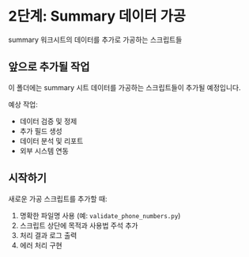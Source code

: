 # 2단계: Summary 데이터 가공

summary 워크시트의 데이터를 추가로 가공하는 스크립트들

## 앞으로 추가될 작업

이 폴더에는 summary 시트 데이터를 가공하는 스크립트들이 추가될 예정입니다.

예상 작업:
- 데이터 검증 및 정제
- 추가 필드 생성
- 데이터 분석 및 리포트
- 외부 시스템 연동

## 시작하기

새로운 가공 스크립트를 추가할 때:
1. 명확한 파일명 사용 (예: `validate_phone_numbers.py`)
2. 스크립트 상단에 목적과 사용법 주석 추가
3. 처리 결과 로그 출력
4. 에러 처리 구현
